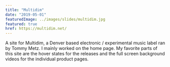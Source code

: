 ```yaml
---
title: "Multidim"
date: "2019-05-01"
featuredImage: ../images/slides/multidim.jpg
featured: true
href: https://multidim.net/
---
```

A site for Multidim, a Denver based electronic / experimental music label ran by Tommy Metz. I mainly worked on the home page. My favorite parts of this site are the hover states for the releases and the full screen background videos for the individual product pages.
